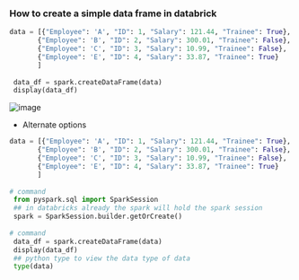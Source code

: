  ### How to create a simple data frame in databrick
 
 ```py
 data = [{"Employee": 'A', "ID": 1, "Salary": 121.44, "Trainee": True},
        {"Employee": 'B', "ID": 2, "Salary": 300.01, "Trainee": False},
        {"Employee": 'C', "ID": 3, "Salary": 10.99, "Trainee": False},
        {"Employee": 'E', "ID": 4, "Salary": 33.87, "Trainee": True}
        ]
  
  data_df = spark.createDataFrame(data)
  display(data_df)
 ```
 ![image](https://user-images.githubusercontent.com/6425536/139539659-66358220-92fa-4f03-aa70-304ef54007ea.png)

  - Alternate options
 ```py
 data = [{"Employee": 'A', "ID": 1, "Salary": 121.44, "Trainee": True},
        {"Employee": 'B', "ID": 2, "Salary": 300.01, "Trainee": False},
        {"Employee": 'C', "ID": 3, "Salary": 10.99, "Trainee": False},
        {"Employee": 'E', "ID": 4, "Salary": 33.87, "Trainee": True}
        ]
  
 # command
  from pyspark.sql import SparkSession  
  ## in databricks already the spark will hold the spark session
  spark = SparkSession.builder.getOrCreate()
  
 # command 
  data_df = spark.createDataFrame(data)
  display(data_df)
  ## python type to view the data type of data
  type(data)
 ```
